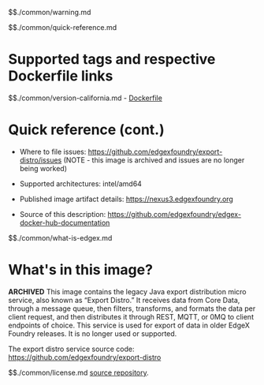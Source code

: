 $$./common/warning.md

$$./common/quick-reference.md

# Supported tags and respective Dockerfile links

$$./common/version-california.md
        - [Dockerfile](https://github.com/edgexfoundry/docker-export-distro/blob/master/Dockerfile)

# Quick reference (cont.)

- Where to file issues: https://github.com/edgexfoundry/export-distro/issues (NOTE - this image is archived and issues are no longer being worked)

- Supported architectures: intel/amd64

- Published image artifact details: https://nexus3.edgexfoundry.org

- Source of this description: https://github.com/edgexfoundry/edgex-docker-hub-documentation

$$./common/what-is-edgex.md

# What's in this image?

**ARCHIVED**
This image contains the legacy Java export distribution micro service, also known as “Export Distro.” It receives data from Core Data, through a message queue, then filters, transforms, and formats the data per client request, and then distributes it through REST, MQTT, or 0MQ to client endpoints of choice. This service is used for export of data in older EdgeX Foundry releases.  It is no longer used or supported.

The export distro service source code: https://github.com/edgexfoundry/export-distro

$$./common/license.md
[source repository](https://github.com/edgexfoundry/export-distro/blob/master/Attribution.txt).
